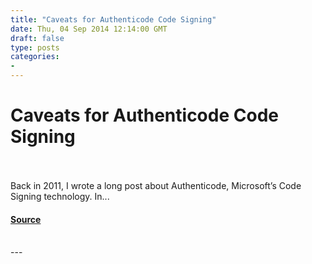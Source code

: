 ```yaml
---
title: "Caveats for Authenticode Code Signing"
date: Thu, 04 Sep 2014 12:14:00 GMT
draft: false
type: posts
categories: 
- 
---
```

# Caveats for Authenticode Code Signing

<br/>

<br/>
Back in 2011, I wrote a long post about Authenticode, Microsoft’s Code Signing technology. In...

#### [Source](https://docs.microsoft.com/archive/blogs/ieinternals/caveats-for-authenticode-code-signing)

<br/>
---
